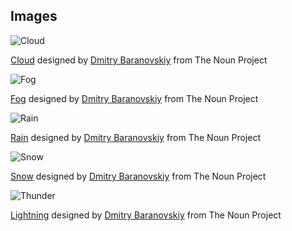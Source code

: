 Images
------

![Cloud](molly/ui/html5/assets/img/cloud.svg)

[Cloud](http://thenounproject.com/noun/cloud/#icon-No9519) designed by [Dmitry Baranovskiy](http://thenounproject.com/DmitryBaranovskiy) from The Noun Project

![Fog](molly/ui/html5/assets/img/fog.svg)

[Fog](http://thenounproject.com/noun/fog/#icon-No9522) designed by [Dmitry Baranovskiy](http://thenounproject.com/DmitryBaranovskiy) from The Noun Project

![Rain](molly/ui/html5/assets/img/rain.svg)

[Rain](http://thenounproject.com/noun/rain/#icon-No9906) designed by [Dmitry Baranovskiy](http://thenounproject.com/DmitryBaranovskiy) from The Noun Project

![Snow](molly/ui/html5/assets/img/snow.svg)

[Snow](http://thenounproject.com/noun/snow/#icon-No9918) designed by [Dmitry Baranovskiy](http://thenounproject.com/DmitryBaranovskiy) from The Noun Project

![Thunder](molly/ui/html5/assets/img/thunder.svg)

[Lightning](http://thenounproject.com/noun/lightning/#icon-No9922) designed by [Dmitry Baranovskiy](http://thenounproject.com/DmitryBaranovskiy) from The Noun Project